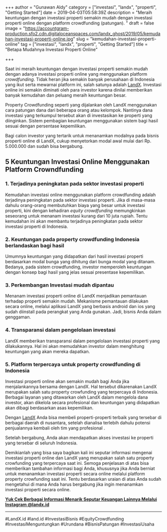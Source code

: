 +++
author = "Gunawan Aldy"
category = ["investasi", "landx", "properti", "Getting Started"]
date = 2019-04-03T05:58:39Z
description = "Meraih keuntungan dengan investasi properti semakin mudah dengan investasi properti online dengan platform crowdfunding (patungan). "
draft = false
image = "https://accountgram-production.sfo2.cdn.digitaloceanspaces.com/landx_ghost/2019/05/kemudahan-investasi-properti-online.jpg"
slug = "kemudahan-investasi-properti-online"
tag = ["investasi", "landx", "properti", "Getting Started"]
title = "Betapa Mudahnya Investasi Properti Online"

+++


Saat ini meraih keuntungan dengan investasi properti semakin mudah dengan adanya investasi properti online yang menggunakan platform _crowdfunding_. Tidak heran jika semakin banyak perusahaan di Indonesia yang ikut serta mewarnai platform ini, salah satunya adalah [LandX](https://landx.id/). Investasi online ini semakin diminati oleh para investor karena dinilai memberikan banyak kemudahan dan peluang meraih keuntungan besar.

Property Crowdfunding seperti yang dijalankan oleh LandX menggunakan cara patungan dana dari beberapa orang atau kelompok. Nantinya dana investasi yang terkumpul tersebut akan di investasikan ke properti yang diinginkan. Sistem pembagian keuntungan menggunakan sistem bagi hasil sesuai dengan persentase kepemilikan.

Bagi calon investor yang tertarik untuk menanamkan modalnya pada bisnis properti online di LandX, cukup menyetorkan modal awal mulai dari Rp. 5.000.000 dan sudah bisa bergabung.

## 5 Keuntungan Investasi Online Menggunakan Platform Crowndfunding

### 1. Terjadinya peningkatan pada sektor investasi properti

Kemudahan investasi online menggunakan platform crowdfunding adalah terjadinya peningkatan pada sektor investasi properti. Jika di masa-masa dahulu orang-orang membutuhkan biaya yang besar untuk investasi properti, kini dengan kehadiran _equity crowdfunding_ memungkinkan seseorang untuk menanam investasi kurang dari 10 juta rupiah.  Tentu kemudahan ini akan membantu terjadinya peningkatan pada sektor investasi properti di Indonesia.

### 2. Keuntungan pada property crowdfunding Indonesia berlandaskan bagi hasil

Umumnya keuntungan yang didapatkan dari hasil investasi properti berdasarkan modal bunga yang dihitung dari bunga modal yang ditanam. Bedanya, pada sistem crowdfunding, investor memperoleh keuntungan dengan konsep bagi hasil yang jelas sesuai presentase kepemilikan.

### 3. Perkembangan Investasi mudah dipantau

Menanam investasi properti online di LandX menjadikan pemantauan terhadap properti semakin mudah. Mekanisme pemantauan dilakukan secara online, melalui aplikasi LandX yang berbasis android dan ios yang sudah diinstall pada perangkat yang Anda gunakan. Jadi, bisnis Anda dalam genggaman.

### 4. Transparansi dalam pengelolaan investasi

LandX memberikan transparansi dalam pengelolaan investasi properti yang dilakukannya. Hal ini akan memudahkan investor dalam menghitung keuntungan yang akan mereka dapatkan.

### 5. Platform terpercaya untuk property crowdfunding di Indonesia

Investasi properti online akan semakin mudah bagi Anda jika menjalankannya bersama dengan LandX. Hal tersebut dikarenakan LandX merupakan salah satu property crowfunding yang terpercaya di Indonesia. Berbagai layanan yang ditawarkan oleh LandX dalam mengelola dana investor, akan dikelola secara profesional dan keuntungan yang didapatkan akan dibagi berdasarkan asas kepemilikan.

Dengan [LandX](https://www.landx.id/) Anda bisa membeli properti-properti terbaik yang tersebar di berbagai daerah di nusantara, setelah dianalisa terlebih dahulu potensi penjualannya kembali oleh tim yang profesional .

Setelah bergabung, Anda akan mendapatkan akses investasi ke properti yang tersebar di seluruh Indonesia.

Demikianlah yang bisa saya bagikan kali ini seputar informasi mengenai investasi properti online dan LandX yang merupakan salah satu property crowfunding yang terpercaya saat ini. Semoga penjelasan di atas bisa memberikan tambahan informasi bagi Anda, khususnya jika Anda berniat untuk menanamkan investasi properti secara online melalui platform property crowfunding saat ini. Tentu berdasarkan uraian di atas Anda sudah mengetahui di mana Anda harus bergabung jika ingin menanamkan investasi properti  secara online.

**[Yuk Cek Berbagai Informasi Menarik Seputar Keuangan Lainnya Melalui Instagram @landx.id](https://instagram.com/landx.id?utm_medium=copy_link)**

---

#LandX.id	#land.id	#InvestasiBisnis	#EquityCrowdfunding	#InvestasiMenguntungkan	#Urundana	#BisnisPatungan	#InvestasiUsaha

